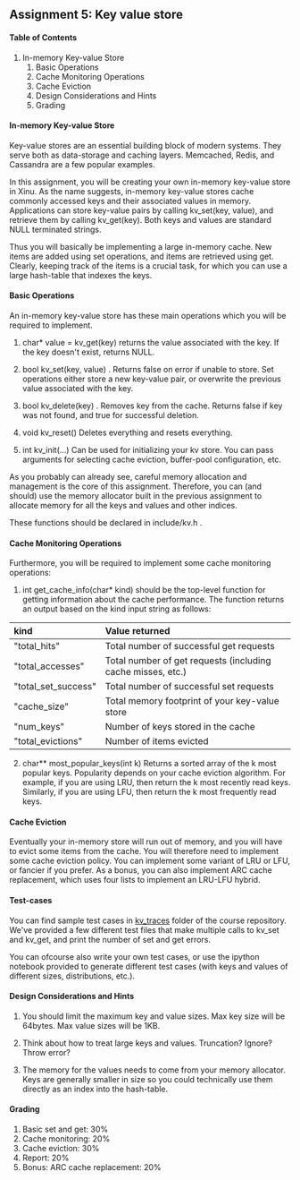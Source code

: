 ## Assignment 5: Key value store

#### Table of Contents
1. In-memory Key-value Store
	1. Basic Operations
	2. Cache Monitoring Operations
	3. Cache Eviction
	4. Design Considerations and Hints
	5. Grading

#### In-memory Key-value Store

Key-value stores are an essential building block of modern systems. They serve both as data-storage and caching layers. Memcached, Redis, and Cassandra are a few popular examples.

In this assignment, you will be creating your own in-memory key-value store in Xinu. As the name suggests, in-memory key-value stores cache commonly accessed keys and their associated values in memory. Applications can store key-value pairs by calling kv\_set(key, value), and retrieve them by calling kv_get(key). Both keys and values are standard NULL terminated strings.

Thus you will basically be implementing a large in-memory cache. New items are added using set operations, and items are retrieved using get. Clearly, keeping track of the items is a crucial task, for which you can use a large hash-table that indexes the keys.

#### Basic Operations

An in-memory key-value store has these main operations which you will be required to implement.

1. char* value = kv_get(key) returns the value associated with the key. If the key doesn't exist, returns NULL.

2. bool kv_set(key, value) . Returns false on error if unable to store. Set operations either store a new key-value pair, or overwrite the previous value associated with the key.

3. bool kv_delete(key) . Removes key from the cache. Returns false if key was not found, and true for successful deletion.

4. void kv_reset() Deletes everything and resets everything.

5. int kv_init(...) Can be used for initializing your kv store. You can pass arguments for selecting cache eviction, buffer-pool configuration, etc.

As you probably can already see, careful memory allocation and management is the core of this assignment. Therefore, you can (and should) use the memory allocator built in the previous assignment to allocate memory for all the keys and values and other indices.

These functions should be declared in include/kv.h .

#### Cache Monitoring Operations

Furthermore, you will be required to implement some cache monitoring operations:

1. int get\_cache_info(char* kind) should be the top-level function for getting information about the cache performance. The function returns an output based on the kind input string as follows:

  | kind                 | Value returned                          |
  |:---------------------|:----------------------------------------|
  | "total_hits"         | Total number of successful get requests |
  | "total_accesses"     | Total number of get requests (including cache misses, etc.) |
  | "total\_set_success" | Total number of successful set requests |
  | "cache_size"         | Total memory footprint of your key-value store |
  | "num_keys"           | Number of keys stored in the cache      |
  | "total_evictions"    | Number of items evicted                 |

2. char** most\_popular_keys(int k) Returns a sorted array of the k most popular keys. Popularity depends on your cache eviction algorithm. For example, if you are using LRU, then return the k most recently read keys. Similarly, if you are using LFU, then return the k most frequently read keys.

#### Cache Eviction

Eventually your in-memory store will run out of memory, and you will have to evict some items from the cache. You will therefore need to implement some cache eviction policy. You can implement some variant of LRU or LFU, or fancier if you prefer. As a bonus, you can also implement ARC cache replacement, which uses four lists to implement an LRU-LFU hybrid.

#### Test-cases

You can find sample test cases in [kv\_traces](https://github.iu.edu/SICE-OS/P536-F18/tree/master/kv_traces) folder of the course repository. We've provided a few different test files that make multiple calls to kv_set and kv_get, and print the number of set and get errors.

You can ofcourse also write your own test cases, or use the ipython notebook provided to generate different test cases (with keys and values of different sizes, distributions, etc.).

#### Design Considerations and Hints

1. You should limit the maximum key and value sizes. Max key size will be 64bytes. Max value sizes will be 1KB.

2. Think about how to treat large keys and values. Truncation? Ignore? Throw error?

3. The memory for the values needs to come from your memory allocator. Keys are generally smaller in size so you could technically use them directly as an index into the hash-table.

#### Grading

1. Basic set and get: 30%
2. Cache monitoring: 20%
3. Cache eviction: 30%
4. Report: 20%
5. Bonus: ARC cache replacement: 20%
